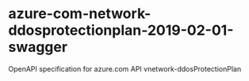 # azure-com-network-ddosprotectionplan-2019-02-01-swagger
OpenAPI specification for azure.com API vnetwork-ddosProtectionPlan

